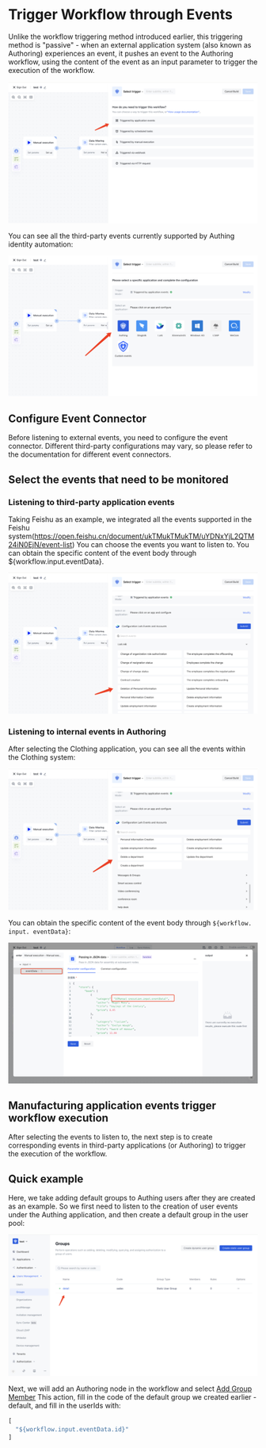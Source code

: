 # Trigger Workflow through Events

Unlike the workflow triggering method introduced earlier, this triggering method is "passive" - when an external application system (also known as Authoring) experiences an event, it pushes an event to the Authoring workflow, using the content of the event as an input parameter to trigger the execution of the workflow.

![](../static/EC6YbHKXUoxC0JxUg8achbJKnLe.png)

You can see all the third-party events currently supported by Authing identity automation:

![](../static/LcetbH8BfoWxjvxgzetcn2ujnLe.png)

## Configure Event Connector

Before listening to external events, you need to configure the event connector. Different third-party configurations may vary, so please refer to the documentation for different event connectors.

## Select the events that need to be monitored

### Listening to third-party application events

Taking Feishu as an example, we integrated all the events supported in the Feishu system(https://open.feishu.cn/document/ukTMukTMukTM/uYDNxYjL2QTM24iN0EjN/event-list) You can choose the events you want to listen to. You can obtain the specific content of the event body through ${workflow.input.eventData}.

![](../static/RgiFbPR9IoCIIJxuiV6cqlTQnbf.png)

### Listening to internal events in Authoring

After selecting the Clothing application, you can see all the events within the Clothing system:

![](../static/WdJrb6VshotblIxGmNXcfiPtnxg.png)

You can obtain the specific content of the event body through ` ${workflow. input. eventData} `:

![](../static/ERDvbXATMo5EdCxImJLcewSlnug.png)

## Manufacturing application events trigger workflow execution

After selecting the events to listen to, the next step is to create corresponding events in third-party applications (or Authoring) to trigger the execution of the workflow.

## Quick example

Here, we take adding default groups to Authing users after they are created as an example. So we first need to listen to the creation of user events under the Authing application, and then create a default group in the user pool:

![](../static/boxcnja62KTvefumtgpyagOTz9f.png)

Next, we will add an Authoring node in the workflow and select [Add Group Member](https://api-explorer.authing.cn/?tag=tag/%E7%AE%A1%E7%90%86%E7%94%A8%E6%88%B7%E5%88%86%E7%BB%84/API%20%E5%88%97%E8%A1%A8/operation/GroupsManagementController_addGroupMembers) This action, fill in the code of the default group we created earlier - default, and fill in the userIds with:

```typescript
[
  "${workflow.input.eventData.id}"
]
```
